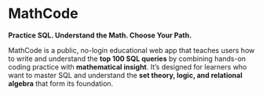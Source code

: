 # MathCode

**Practice SQL. Understand the Math. Choose Your Path.**

MathCode is a public, no-login educational web app that teaches users how to write and understand the **top 100 SQL queries** by combining hands-on coding practice with **mathematical insight**. It’s designed for learners who want to master SQL and understand the **set theory, logic, and relational algebra** that form its foundation.
